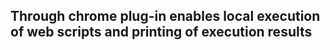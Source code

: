 ## Through chrome plug-in enables local execution of web scripts and printing of execution results

